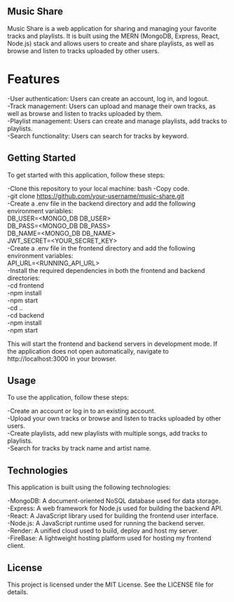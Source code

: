 ## Music Share
Music Share is a web application for sharing and managing your favorite tracks and playlists. It is built using the MERN (MongoDB, Express, React, Node.js) stack and allows users to create and share playlists, as well as browse and listen to tracks uploaded by other users.

# Features
-User authentication: Users can create an account, log in, and logout.<br/>
-Track management: Users can upload and manage their own tracks, as well as browse and listen to tracks uploaded by them.<br/>
-Playlist management: Users can create and manage playlists, add tracks to playlists.<br/>
-Search functionality: Users can search for tracks by keyword.<br/>

## Getting Started
To get started with this application, follow these steps:

-Clone this repository to your local machine:
bash
-Copy code.<br/>
-git clone https://github.com/your-username/music-share.git<br/>
-Create a .env file in the backend directory and add the following environment variables:<br/>
    DB_USER=<MONGO_DB DB_USER><br/>
    DB_PASS=<MONGO_DB DB_PASS><br/>
    DB_NAME=<MONGO_DB DB_NAME><br/>
    JWT_SECRET=<YOUR_SECRET_KEY><br/>
-Create a .env file in the frontend directory and add the following environment variables:<br/>
    API_URL=<RUNNING_API_URL><br/>
-Install the required dependencies in both the frontend and backend directories:<br/>
-cd frontend<br/>
-npm install<br/>
-npm start<br/>
-cd ..<br/>
-cd backend<br/>
-npm install<br/>
-npm start<br/>

This will start the frontend and backend servers in development mode. If the application does not open automatically, navigate to http://localhost:3000 in your browser.<br/>

## Usage
To use the application, follow these steps:<br/>

-Create an account or log in to an existing account.<br/>
-Upload your own tracks or browse and listen to tracks uploaded by other users.<br/>
-Create playlists, add new playlists with multiple songs, add tracks to playlists.<br/>
-Search for tracks by track name and artist name.<br/>

## Technologies
This application is built using the following technologies:<br/>

-MongoDB: A document-oriented NoSQL database used for data storage.<br/>
-Express: A web framework for Node.js used for building the backend API.<br/>
-React: A JavaScript library used for building the frontend user interface.<br/>
-Node.js: A JavaScript runtime used for running the backend server.<br/>
-Render: A unified cloud  used to build, deploy and host my server.<br/>
-FireBase: A lightweight hosting platform used for hosting my frontend client.<br/>

## License
This project is licensed under the MIT License. See the LICENSE file for details.
